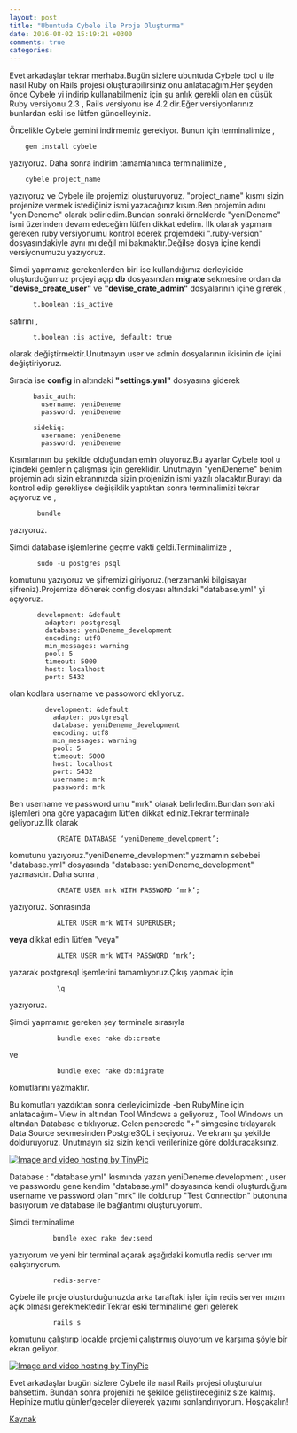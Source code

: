 ```yaml
---
layout: post
title: "Ubuntuda Cybele ile Proje Oluşturma"
date: 2016-08-02 15:19:21 +0300
comments: true
categories: 
---
```



Evet arkadaşlar tekrar merhaba.Bugün sizlere ubuntuda Cybele tool u ile nasıl Ruby on Rails projesi oluşturabilirsiniz onu anlatacağım.Her şeyden önce Cybele yi indirip kullanabilmeniz için şu anlık gerekli olan en düşük Ruby versiyonu 2.3 , Rails versiyonu ise 4.2 dir.Eğer versiyonlarınız bunlardan eski ise lütfen güncelleyiniz.

Öncelikle Cybele gemini indirmemiz gerekiyor. Bunun için terminalimize ,


        gem install cybele
        

yazıyoruz. Daha sonra indirim tamamlanınca terminalimize ,     

        cybele project_name    
        
yazıyoruz ve Cybele ile projemizi oluşturuyoruz. "project_name" kısmı sizin projenize vermek istediğiniz ismi yazacağınız kısım.Ben projemin adını "yeniDeneme" olarak belirledim.Bundan sonraki örneklerde "yeniDeneme" ismi üzerinden devam edeceğim lütfen dikkat edelim. İlk olarak yapmam gereken ruby versiyonumu kontrol ederek projemdeki ".ruby-version" dosyasındakiyle aynı mı değil mi bakmaktır.Değilse dosya içine kendi versiyonumuzu yazıyoruz.
        
Şimdi yapmamız gerekenlerden biri ise kullandığımız derleyicide oluşturduğumuz projeyi açıp **db** dosyasından **migrate** sekmesine ordan da **"devise_create_user"** ve **"devise_crate_admin"** dosyalarının içine girerek ,
          
          t.boolean :is_active

satırını ,

          t.boolean :is_active, default: true  
          
olarak değiştirmektir.Unutmayın user ve admin dosyalarının ikisinin de içini değiştiriyoruz.
          
Sırada ise **config** in altındaki **"settings.yml"** dosyasına giderek
          
          basic_auth:
            username: yeniDeneme
            password: yeniDeneme
          
          sidekiq:
            username: yeniDeneme
            password: yeniDeneme


Kısımlarının bu şekilde olduğundan emin oluyoruz.Bu ayarlar Cybele tool u içindeki gemlerin çalışması için gereklidir. Unutmayın "yeniDeneme" benim projemin adı sizin ekranınızda sizin projenizin ismi yazılı olacaktır.Burayı da kontrol edip gerekliyse değişiklik yaptıktan sonra terminalimizi tekrar açıyoruz ve ,

           bundle
           
yazıyoruz.
           
Şimdi database işlemlerine geçme vakti geldi.Terminalimize ,
           
           sudo -u postgres psql
           
komutunu yazıyoruz ve şifremizi giriyoruz.(herzamanki bilgisayar şifreniz).Projemize dönerek config dosyası altındaki "database.yml" yi açıyoruz.
           
           development: &default
             adapter: postgresql
             database: yeniDeneme_development
             encoding: utf8
             min_messages: warning
             pool: 5
             timeout: 5000
             host: localhost
             port: 5432
             
olan kodlara username ve passoword ekliyoruz.
             
             development: &default
               adapter: postgresql
               database: yeniDeneme_development
               encoding: utf8
               min_messages: warning
               pool: 5
               timeout: 5000
               host: localhost
               port: 5432
               username: mrk
               password: mrk
               
Ben username ve password umu "mrk" olarak belirledim.Bundan sonraki işlemleri ona göre yapacağım lütfen dikkat ediniz.Tekrar terminale geliyoruz.İlk olarak
                
                CREATE DATABASE ‘yeniDeneme_development’;
                
komutunu yazıyoruz."yeniDeneme_development" yazmamın sebebei "database.yml" dosyasında "database: yeniDeneme_development" yazmasıdır. Daha sonra ,
 
                CREATE USER mrk WITH PASSWORD ‘mrk’;

yazıyoruz. Sonrasında
                
                ALTER USER mrk WITH SUPERUSER;
                 
**veya** dikkat edin lütfen "veya"
                 
                ALTER USER mrk WITH PASSWORD ‘mrk’;
                 
yazarak postgresql işemlerini tamamlıyoruz.Çıkış yapmak için
                 
                \q
                 
yazıyoruz.
                
Şimdi yapmamız gereken şey terminale sırasıyla
                
                bundle exec rake db:create
                
ve
                
                bundle exec rake db:migrate
                
komutlarını yazmaktır.
                
Bu komutları yazdıktan sonra derleyicimizde -ben RubyMine için anlatacağım- View in altından Tool Windows a geliyoruz , Tool Windows un altından Database e tıklıyoruz. Gelen pencerede "+" simgesine tıklayarak Data Source sekmesinden PostgreSQL i seçiyoruz. Ve ekranı şu şekilde dolduruyoruz. Unutmayın siz sizin kendi verilerinize göre dolduracaksınız.
               
<a href="http://tinypic.com?ref=xqj8sp" target="_blank"><img src="http://i67.tinypic.com/xqj8sp.jpg" border="0" alt="Image and video hosting by TinyPic"></a>              
                
Database : "database.yml" kısmında yazan yeniDeneme.development , user ve passwordu gene kendim "database.yml" dosyasında kendi oluşturduğum username ve password olan "mrk" ile doldurup "Test Connection" butonuna basıyorum ve database ile bağlantımı oluşturuyorum.
               
Şimdi terminalime
               
               bundle exec rake dev:seed
               
yazıyorum ve yeni bir terminal açarak aşağıdaki komutla redis server ımı çalıştırıyorum.
               
               redis-server
               
 Cybele ile proje oluşturduğunuzda arka taraftaki işler için redis server ınızın açık olması gerekmektedir.Tekrar eski terminalime geri gelerek
               
               rails s
               
 komutunu çalıştırıp localde projemi çalıştırmış oluyorum ve karşıma şöyle bir ekran geliyor.
              
 <a href="http://tinypic.com?ref=21yasw" target="_blank"><img src="http://i68.tinypic.com/21yasw.png" border="0" alt="Image and video hosting by TinyPic"></a>
              
 Evet arkadaşlar bugün sizlere Cybele ile nasıl Rails projesi oluşturulur bahsettim. Bundan sonra projenizi ne şekilde geliştireceğiniz size kalmış. Hepinize mutlu günler/geceler dileyerek yazımı sonlandırıyorum. Hoşçakalın!
              
 [Kaynak](https://github.com/lab2023/cybele)             
